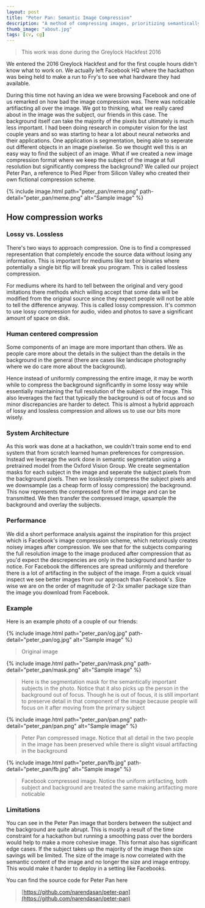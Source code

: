 ```yaml
---
layout: post
title: "Peter Pan: Semantic Image Compression"
description: "A method of compressing images, prioritizing semantically important data"
thumb_image: "about.jpg"
tags: [cv, cg]
---
```


> This work was done during the Greylock Hackfest 2016

We entered the 2016 Greylock Hackfest and for the first couple hours didn't know what to work on. We
actually left Facebook HQ where the hackathon was being held to make a run to Fry's to see what hardware they had available.

During this time not having an idea we were browsing Facebook and one of us remarked on how bad the image compression was.
There was noticable artifiacting all over the image. We got to thinking, what we really cared about in the image was
the subject, our friends in this case. The background itself can take the majority of the pixels but ultimately is
much less important. I had been doing research in computer vision for the last couple years and so was starting to
hear a lot about neural networks and their applications. One application is segmentation, being able to seperate out
different objects in an image pixelwise. So we thought well this is an easy way to find the subject of an image. What
if we created a new image compression format where we keep the subject of the image at full resolution but significantly
compress the background? We called our project Peter Pan, a reference to Pied Piper from Silicon Valley who created their
own fictional compression scheme.

{% include image.html path="peter_pan/meme.png" path-detail="peter_pan/meme.png" alt="Sample image" %}


## How compression works

### Lossy vs. Lossless

There's two ways to approach compression. One is to find a compressed representation that completely encode the source data without
losing any information. This is important for mediums like text or binaries where potentially a single bit flip will break you program.
This is called lossless compression.

For mediums where its hard to tell between the original and very good imitations there methods which willing accept that some data
will be modified from the original source since they expect people will not be able to tell the difference anyway. This is called lossy compression.
It's common to use lossy compression for audio, video and photos to save a significant amount of space on disk.

### Human centered compression

Some components of an image are more important than others. We as people care more
about the details in the subject than the details in the background in the general
(there are cases like landscape photography where we do care more about the background).

Hence instead of uniformly compressing the entire image, it may be worth while to
compress the background significantly in some lossy way while essentially maintaining the
full resolution of the subject of the image. This also leverages the fact that typically
the background is out of focus and so minor discrepancies are harder to detect. This is almost a hybrid approach
of lossy and lossless compression and allows us to use our bits more wisely.

### System Architecture
As this work was done at a hackathon, we couldn't train some end to end system that from scratch learned human preferences for
compression. Instead we leverage the work done in semantic segmentation using a pretrained model from the Oxford Vision Group. We create
segmentation masks for each subject in the image and seperate the subject pixels from
the background pixels. Then we losslessly compress the subject pixels and we downsample (as a cheap
form of lossy compression) the background. This now represents the compressed form of the
image and can be transmitted. We then transfer the compressed image, upsample the background and
overlay the subjects.

### Performance
We did a short performace analysis against the inspiration for this project which is Facebook's
image compression scheme, which netoriously creates noisey images after compression.
We see that for the subjects comparing the full resolution image to the image produced after compression that as you'd expect the descrepencies are only in the background and harder to notice.
For Facebook the differences are spread uniformly and therefore there is a lot of artifacting in the
subject of the image. From a quick visual inspect we see better images from our approach than Facebook's.
Size wise we are on the order of magnitude of 2-3x smaller package size than the image you download from Facebook.


### Example

Here is an example photo of a couple of our friends:

{% include image.html path="peter_pan/og.jpg" path-detail="peter_pan/og.jpg" alt="Sample image" %}

> Original image

{% include image.html path="peter_pan/mask.png" path-detail="peter_pan/mask.png" alt="Sample image" %}

> Here is the segmentation mask for the semantically important subjects in the photo. Notice that it also picks up the person in the background out of focus.
> Though he is out of focus, it is still important to preserve detail in that component of the image because people will focus on it after moving from the primary subject

{% include image.html path="peter_pan/pan.png" path-detail="peter_pan/pan.png" alt="Sample image" %}

> Peter Pan compressed image. Notice that all detail in the two people in the image has been preserved while there is slight visual artifacting in the background

{% include image.html path="peter_pan/fb.jpg" path-detail="peter_pan/fb.jpg" alt="Sample image" %}

> Facebook compressed image. Notice the uniform artifacting, both subject and background are treated the same making artifacting more noticable

### Limitations

You can see in the Peter Pan image that borders between the subject and the background are quite abrupt. This is mostly a result of the time constraint for a hackathon but
running a smoothing pass over the borders would help to make a more cohesive image. This format also has significant edge cases. If the subject takes up the majority of the image then size savings will be limited. The size of the image is now correlated with the semantic content of the image and no longer the size and image entropy. This would make it harder to deploy in a setting like Facebooks.

You can find the source code for Peter Pan here
> [https://github.com/narendasan/peter-pan](https://github.com/narendasan/peter-pan)